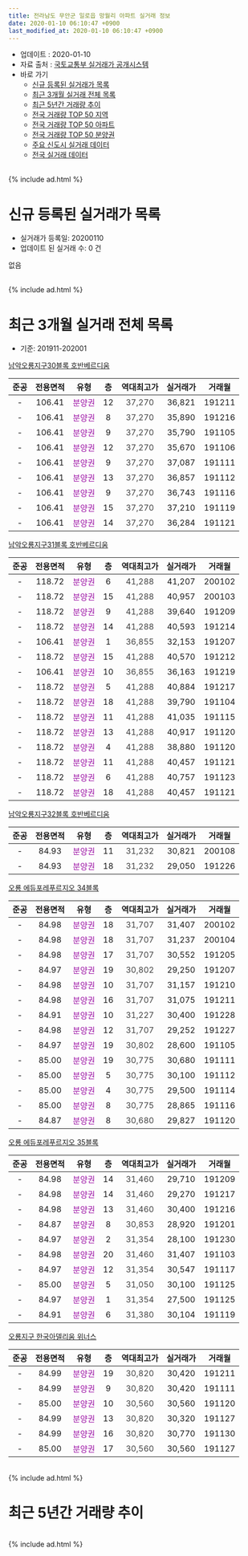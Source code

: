 ```yaml
---
title: 전라남도 무안군 일로읍 망월리 아파트 실거래 정보
date: 2020-01-10 06:10:47 +0900
last_modified_at: 2020-01-10 06:10:47 +0900
---
```


* 업데이트 : 2020-01-10
* 자료 출처 : [국토교통부 실거래가 공개시스템](http://rt.molit.go.kr)
* 바로 가기
    * [신규 등록된 실거래가 목록](#신규-등록된-실거래가-목록)
    * [최근 3개월 실거래 전체 목록](#최근-3개월-실거래-전체-목록)
    * [최근 5년간 거래량 추이](#최근-5년간-거래량-추이)
    * [전국 거래량 TOP 50 지역](https://inasie.github.io/apt-trade-info/최근-3개월-전국에서-가장-거래가-많이-발생한-지역)
    * [전국 거래량 TOP 50 아파트](https://inasie.github.io/apt-trade-info/최근-3개월-전국에서-가장-거래가-많이-발생한-아파트)
    * [전국 거래량 TOP 50 분양권](https://inasie.github.io/apt-trade-info/최근-3개월-전국에서-가장-거래가-많이-발생한-분양권)
    * [주요 신도시 실거래 데이터](https://inasie.github.io/apt-trade-info/주요-신도시)
    * [전국 실거래 데이터](https://inasie.github.io/apt-trade-info/전국)
<br>
{% include ad.html %}
<br>

# 신규 등록된 실거래가 목록
* 실거래가 등록일: 20200110
* 업데이트 된 실거래 수: 0 건

없음

<br>
{% include ad.html %}
<br>

# 최근 3개월 실거래 전체 목록
* 기준: 201911-202001


[남악오룡지구30블록 호반베르디움](https://search.naver.com/search.naver?query=%EC%A0%84%EB%9D%BC%EB%82%A8%EB%8F%84+%EB%AC%B4%EC%95%88%EA%B5%B0+%EC%9D%BC%EB%A1%9C%EC%9D%8D+%EB%A7%9D%EC%9B%94%EB%A6%AC+%EB%82%A8%EC%95%85%EC%98%A4%EB%A3%A1%EC%A7%80%EA%B5%AC30%EB%B8%94%EB%A1%9D+%ED%98%B8%EB%B0%98%EB%B2%A0%EB%A5%B4%EB%94%94%EC%9B%80)

|준공|전용면적|유형|층|역대최고가|실거래가|거래월|
|:---:|:---:|:---:|:---:|:---:|:---:|:---:|
|-|106.41|<span style="color:#9C11A5">분양권</span>|12|<span style="color:#444444">37,270</span>|36,821|191211|
|-|106.41|<span style="color:#9C11A5">분양권</span>|8|<span style="color:#444444">37,270</span>|35,890|191216|
|-|106.41|<span style="color:#9C11A5">분양권</span>|9|<span style="color:#444444">37,270</span>|35,790|191105|
|-|106.41|<span style="color:#9C11A5">분양권</span>|12|<span style="color:#444444">37,270</span>|35,670|191106|
|-|106.41|<span style="color:#9C11A5">분양권</span>|9|<span style="color:#444444">37,270</span>|37,087|191111|
|-|106.41|<span style="color:#9C11A5">분양권</span>|13|<span style="color:#444444">37,270</span>|36,857|191112|
|-|106.41|<span style="color:#9C11A5">분양권</span>|9|<span style="color:#444444">37,270</span>|36,743|191116|
|-|106.41|<span style="color:#9C11A5">분양권</span>|15|<span style="color:#444444">37,270</span>|37,210|191119|
|-|106.41|<span style="color:#9C11A5">분양권</span>|14|<span style="color:#444444">37,270</span>|36,284|191121|

[남악오룡지구31블록 호반베르디움](https://search.naver.com/search.naver?query=%EC%A0%84%EB%9D%BC%EB%82%A8%EB%8F%84+%EB%AC%B4%EC%95%88%EA%B5%B0+%EC%9D%BC%EB%A1%9C%EC%9D%8D+%EB%A7%9D%EC%9B%94%EB%A6%AC+%EB%82%A8%EC%95%85%EC%98%A4%EB%A3%A1%EC%A7%80%EA%B5%AC31%EB%B8%94%EB%A1%9D+%ED%98%B8%EB%B0%98%EB%B2%A0%EB%A5%B4%EB%94%94%EC%9B%80)

|준공|전용면적|유형|층|역대최고가|실거래가|거래월|
|:---:|:---:|:---:|:---:|:---:|:---:|:---:|
|-|118.72|<span style="color:#9C11A5">분양권</span>|6|<span style="color:#444444">41,288</span>|41,207|200102|
|-|118.72|<span style="color:#9C11A5">분양권</span>|15|<span style="color:#444444">41,288</span>|40,957|200103|
|-|118.72|<span style="color:#9C11A5">분양권</span>|9|<span style="color:#444444">41,288</span>|39,640|191209|
|-|118.72|<span style="color:#9C11A5">분양권</span>|14|<span style="color:#444444">41,288</span>|40,593|191214|
|-|106.41|<span style="color:#9C11A5">분양권</span>|1|<span style="color:#444444">36,855</span>|32,153|191207|
|-|118.72|<span style="color:#9C11A5">분양권</span>|15|<span style="color:#444444">41,288</span>|40,570|191212|
|-|106.41|<span style="color:#9C11A5">분양권</span>|10|<span style="color:#444444">36,855</span>|36,163|191219|
|-|118.72|<span style="color:#9C11A5">분양권</span>|5|<span style="color:#444444">41,288</span>|40,884|191217|
|-|118.72|<span style="color:#9C11A5">분양권</span>|18|<span style="color:#444444">41,288</span>|39,790|191104|
|-|118.72|<span style="color:#9C11A5">분양권</span>|11|<span style="color:#444444">41,288</span>|41,035|191115|
|-|118.72|<span style="color:#9C11A5">분양권</span>|13|<span style="color:#444444">41,288</span>|40,917|191120|
|-|118.72|<span style="color:#9C11A5">분양권</span>|4|<span style="color:#444444">41,288</span>|38,880|191120|
|-|118.72|<span style="color:#9C11A5">분양권</span>|11|<span style="color:#444444">41,288</span>|40,457|191121|
|-|118.72|<span style="color:#9C11A5">분양권</span>|6|<span style="color:#444444">41,288</span>|40,757|191123|
|-|118.72|<span style="color:#9C11A5">분양권</span>|18|<span style="color:#444444">41,288</span>|40,457|191121|

[남악오룡지구32블록 호반베르디움](https://search.naver.com/search.naver?query=%EC%A0%84%EB%9D%BC%EB%82%A8%EB%8F%84+%EB%AC%B4%EC%95%88%EA%B5%B0+%EC%9D%BC%EB%A1%9C%EC%9D%8D+%EB%A7%9D%EC%9B%94%EB%A6%AC+%EB%82%A8%EC%95%85%EC%98%A4%EB%A3%A1%EC%A7%80%EA%B5%AC32%EB%B8%94%EB%A1%9D+%ED%98%B8%EB%B0%98%EB%B2%A0%EB%A5%B4%EB%94%94%EC%9B%80)

|준공|전용면적|유형|층|역대최고가|실거래가|거래월|
|:---:|:---:|:---:|:---:|:---:|:---:|:---:|
|-|84.93|<span style="color:#9C11A5">분양권</span>|11|<span style="color:#444444">31,232</span>|30,821|200108|
|-|84.93|<span style="color:#9C11A5">분양권</span>|18|<span style="color:#444444">31,232</span>|29,050|191226|

[오룡 에듀포레푸르지오 34블록](https://search.naver.com/search.naver?query=%EC%A0%84%EB%9D%BC%EB%82%A8%EB%8F%84+%EB%AC%B4%EC%95%88%EA%B5%B0+%EC%9D%BC%EB%A1%9C%EC%9D%8D+%EB%A7%9D%EC%9B%94%EB%A6%AC+%EC%98%A4%EB%A3%A1+%EC%97%90%EB%93%80%ED%8F%AC%EB%A0%88%ED%91%B8%EB%A5%B4%EC%A7%80%EC%98%A4+34%EB%B8%94%EB%A1%9D)

|준공|전용면적|유형|층|역대최고가|실거래가|거래월|
|:---:|:---:|:---:|:---:|:---:|:---:|:---:|
|-|84.98|<span style="color:#9C11A5">분양권</span>|18|<span style="color:#444444">31,707</span>|31,407|200102|
|-|84.98|<span style="color:#9C11A5">분양권</span>|18|<span style="color:#444444">31,707</span>|31,237|200104|
|-|84.98|<span style="color:#9C11A5">분양권</span>|17|<span style="color:#444444">31,707</span>|30,552|191205|
|-|84.97|<span style="color:#9C11A5">분양권</span>|19|<span style="color:#444444">30,802</span>|29,250|191207|
|-|84.98|<span style="color:#9C11A5">분양권</span>|10|<span style="color:#444444">31,707</span>|31,157|191210|
|-|84.98|<span style="color:#9C11A5">분양권</span>|16|<span style="color:#444444">31,707</span>|31,075|191211|
|-|84.91|<span style="color:#9C11A5">분양권</span>|10|<span style="color:#444444">31,227</span>|30,400|191228|
|-|84.98|<span style="color:#9C11A5">분양권</span>|12|<span style="color:#444444">31,707</span>|29,252|191227|
|-|84.97|<span style="color:#9C11A5">분양권</span>|19|<span style="color:#444444">30,802</span>|28,600|191105|
|-|85.00|<span style="color:#9C11A5">분양권</span>|19|<span style="color:#444444">30,775</span>|30,680|191111|
|-|85.00|<span style="color:#9C11A5">분양권</span>|5|<span style="color:#444444">30,775</span>|30,100|191112|
|-|85.00|<span style="color:#9C11A5">분양권</span>|4|<span style="color:#444444">30,775</span>|29,500|191114|
|-|85.00|<span style="color:#9C11A5">분양권</span>|8|<span style="color:#444444">30,775</span>|28,865|191116|
|-|84.87|<span style="color:#9C11A5">분양권</span>|8|<span style="color:#444444">30,680</span>|29,827|191120|

[오룡 에듀포레푸르지오 35블록](https://search.naver.com/search.naver?query=%EC%A0%84%EB%9D%BC%EB%82%A8%EB%8F%84+%EB%AC%B4%EC%95%88%EA%B5%B0+%EC%9D%BC%EB%A1%9C%EC%9D%8D+%EB%A7%9D%EC%9B%94%EB%A6%AC+%EC%98%A4%EB%A3%A1+%EC%97%90%EB%93%80%ED%8F%AC%EB%A0%88%ED%91%B8%EB%A5%B4%EC%A7%80%EC%98%A4+35%EB%B8%94%EB%A1%9D)

|준공|전용면적|유형|층|역대최고가|실거래가|거래월|
|:---:|:---:|:---:|:---:|:---:|:---:|:---:|
|-|84.98|<span style="color:#9C11A5">분양권</span>|14|<span style="color:#444444">31,460</span>|29,710|191209|
|-|84.98|<span style="color:#9C11A5">분양권</span>|14|<span style="color:#444444">31,460</span>|29,270|191217|
|-|84.98|<span style="color:#9C11A5">분양권</span>|13|<span style="color:#444444">31,460</span>|30,400|191216|
|-|84.87|<span style="color:#9C11A5">분양권</span>|8|<span style="color:#444444">30,853</span>|28,920|191201|
|-|84.97|<span style="color:#9C11A5">분양권</span>|2|<span style="color:#444444">31,354</span>|28,100|191230|
|-|84.98|<span style="color:#9C11A5">분양권</span>|20|<span style="color:#444444">31,460</span>|31,407|191103|
|-|84.97|<span style="color:#9C11A5">분양권</span>|12|<span style="color:#444444">31,354</span>|30,547|191117|
|-|85.00|<span style="color:#9C11A5">분양권</span>|5|<span style="color:#444444">31,050</span>|30,100|191125|
|-|84.97|<span style="color:#9C11A5">분양권</span>|1|<span style="color:#444444">31,354</span>|27,500|191125|
|-|84.91|<span style="color:#9C11A5">분양권</span>|6|<span style="color:#444444">31,380</span>|30,104|191119|


<script async src="//pagead2.googlesyndication.com/pagead/js/adsbygoogle.js"></script>
<!-- 기본 -->
<ins class="adsbygoogle"
     style="display:block"
     data-ad-client="ca-pub-2446590836940007"
     data-ad-slot="1659523306"
     data-ad-format="auto"
     data-full-width-responsive="true"></ins>
<script>
(adsbygoogle = window.adsbygoogle || []).push({});
</script>


[오룡지구 한국아델리움 위너스](https://search.naver.com/search.naver?query=%EC%A0%84%EB%9D%BC%EB%82%A8%EB%8F%84+%EB%AC%B4%EC%95%88%EA%B5%B0+%EC%9D%BC%EB%A1%9C%EC%9D%8D+%EB%A7%9D%EC%9B%94%EB%A6%AC+%EC%98%A4%EB%A3%A1%EC%A7%80%EA%B5%AC+%ED%95%9C%EA%B5%AD%EC%95%84%EB%8D%B8%EB%A6%AC%EC%9B%80+%EC%9C%84%EB%84%88%EC%8A%A4)

|준공|전용면적|유형|층|역대최고가|실거래가|거래월|
|:---:|:---:|:---:|:---:|:---:|:---:|:---:|
|-|84.99|<span style="color:#9C11A5">분양권</span>|19|<span style="color:#444444">30,820</span>|30,420|191211|
|-|84.99|<span style="color:#9C11A5">분양권</span>|9|<span style="color:#444444">30,820</span>|30,420|191111|
|-|85.00|<span style="color:#9C11A5">분양권</span>|10|<span style="color:#444444">30,560</span>|30,560|191120|
|-|84.99|<span style="color:#9C11A5">분양권</span>|13|<span style="color:#444444">30,820</span>|30,320|191127|
|-|84.99|<span style="color:#9C11A5">분양권</span>|16|<span style="color:#444444">30,820</span>|30,770|191130|
|-|85.00|<span style="color:#9C11A5">분양권</span>|17|<span style="color:#444444">30,560</span>|30,560|191127|


<br>
{% include ad.html %}
<br>

# 최근 5년간 거래량 추이


<div style="width:100%;">
    <canvas id="deal_progress" height="200"></canvas>
</div>

<script>
new Chart(document.getElementById("deal_progress"), {
    type: 'line',
    data: {
        labels: ['201501','201502','201503','201504','201505','201506','201507','201508','201509','201510','201511','201512','201601','201602','201603','201604','201605','201606','201607','201608','201609','201610','201611','201612','201701','201702','201703','201704','201705','201706','201707','201708','201709','201710','201711','201712','201801','201802','201803','201804','201805','201806','201807','201808','201809','201810','201811','201812','201901','201902','201903','201904','201905','201906','201907','201908','201909','201910','201911','201912','202001'],
        datasets: [{
            label: '매매',
            pointRadius: 1,
            data: [0, 0, 0, 0, 0, 0, 0, 0, 0, 0, 0, 0, 0, 0, 0, 0, 0, 0, 0, 0, 0, 0, 0, 0, 0, 0, 0, 0, 0, 0, 0, 0, 0, 0, 0, 0, 0, 0, 0, 0, 0, 0, 0, 0, 0, 0, 0, 9, 160, 62, 35, 16, 8, 19, 15, 6, 20, 26, 30, 21, 5],
            borderColor: "rgba(255, 201, 14, 1)",
            backgroundColor: "rgba(255, 201, 14, 0.5)",
            fill: false,
            lineTension: 0
        },{
            label: '전월세',
            pointRadius: 1,
            data: [0, 0, 0, 0, 0, 0, 0, 0, 0, 0, 0, 0, 0, 0, 0, 0, 0, 0, 0, 0, 0, 0, 0, 0, 0, 0, 0, 0, 0, 0, 0, 0, 0, 0, 0, 0, 0, 0, 0, 0, 0, 0, 0, 0, 0, 0, 0, 0, 0, 0, 0, 0, 0, 0, 0, 0, 0, 0, 0, 0, 0],
            borderColor: "rgba(0, 141, 185, 1)",
            backgroundColor: "rgba(0, 141, 185, 0.5)",
            fill: false,
            lineTension: 0
        }
        ]
    },
    options: {
        responsive: true,
        title: {
            display: false
        },
        tooltips: {
            mode: 'index',
            intersect: false
        },
        hover: {
            mode: 'nearest',
            intersect: true
        },
        scales: {
            xAxes: [{
                display: true,
                scaleLabel: {
                    display: true,
                    labelString: '년/월'
                }
            }],
            yAxes: [{
                display: true,
                ticks: {
                    suggestedMin: 0,
                },
                scaleLabel: {
                    display: true,
                    labelString: '실거래 수'
                }
            }]
        }
    }
});

</script>


<br>
{% include ad.html %}
<br>

